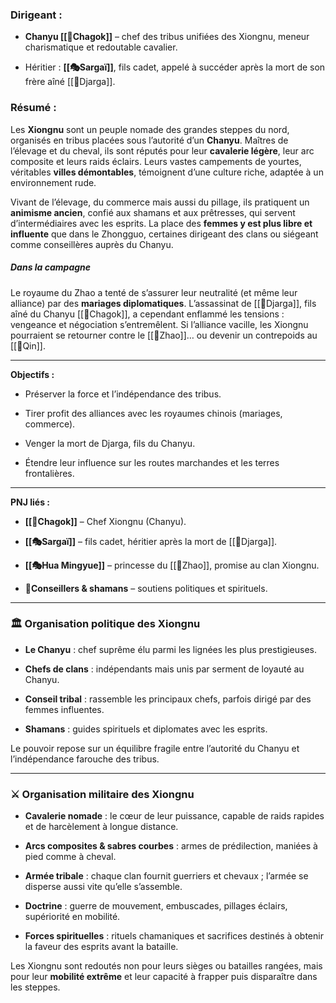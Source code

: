 ### Dirigeant :

- **Chanyu [[👑Chagok]]** – chef des tribus unifiées des Xiongnu, meneur charismatique et redoutable cavalier.

- Héritier : **[[🎭Sargaï]]**, fils cadet, appelé à succéder après la mort de son frère aîné [[👤Djarga]].

### Résumé :

Les **Xiongnu** sont un peuple nomade des grandes steppes du nord, organisés en tribus placées sous l’autorité d’un **Chanyu**. Maîtres de l’élevage et du cheval, ils sont réputés pour leur **cavalerie légère**, leur arc composite et leurs raids éclairs. Leurs vastes campements de yourtes, véritables **villes démontables**, témoignent d’une culture riche, adaptée à un environnement rude.

Vivant de l’élevage, du commerce mais aussi du pillage, ils pratiquent un **animisme ancien**, confié aux shamans et aux prêtresses, qui servent d’intermédiaires avec les esprits. La place des **femmes y est plus libre et influente** que dans le Zhongguo, certaines dirigeant des clans ou siégeant comme conseillères auprès du Chanyu.

##### **Dans la campagne**
Le royaume du Zhao a tenté de s’assurer leur neutralité (et même leur alliance) par des **mariages diplomatiques**. L’assassinat de [[👤Djarga]], fils aîné du Chanyu [[👑Chagok]], a cependant enflammé les tensions : vengeance et négociation s’entremêlent. Si l’alliance vacille, les Xiongnu pourraient se retourner contre le [[🏯Zhao]]… ou devenir un contrepoids au [[🏯Qin]].

---

**Objectifs :**

- Préserver la force et l’indépendance des tribus.

- Tirer profit des alliances avec les royaumes chinois (mariages, commerce).
   
- Venger la mort de Djarga, fils du Chanyu.

- Étendre leur influence sur les routes marchandes et les terres frontalières.
   

---

**PNJ liés :**

- **[[👑Chagok]]** – Chef Xiongnu (Chanyu).
    
- **[[🎭Sargaï]]** – fils cadet, héritier après la mort de [[👤Djarga]].
    
- **[[🎭Hua Mingyue]]** – princesse du [[🏯Zhao]], promise au clan Xiongnu.
    
- **👤Conseillers & shamans** – soutiens politiques et spirituels.
    

---

### 🏛️ Organisation politique des Xiongnu

- **Le Chanyu** : chef suprême élu parmi les lignées les plus prestigieuses.

- **Chefs de clans** : indépendants mais unis par serment de loyauté au Chanyu.

- **Conseil tribal** : rassemble les principaux chefs, parfois dirigé par des femmes influentes.
  
- **Shamans** : guides spirituels et diplomates avec les esprits.


Le pouvoir repose sur un équilibre fragile entre l’autorité du Chanyu et l’indépendance farouche des tribus.

---

### ⚔️ Organisation militaire des Xiongnu

- **Cavalerie nomade** : le cœur de leur puissance, capable de raids rapides et de harcèlement à longue distance.

- **Arcs composites & sabres courbes** : armes de prédilection, maniées à pied comme à cheval.

- **Armée tribale** : chaque clan fournit guerriers et chevaux ; l’armée se disperse aussi vite qu’elle s’assemble.

- **Doctrine** : guerre de mouvement, embuscades, pillages éclairs, supériorité en mobilité.

- **Forces spirituelles** : rituels chamaniques et sacrifices destinés à obtenir la faveur des esprits avant la bataille.


Les Xiongnu sont redoutés non pour leurs sièges ou batailles rangées, mais pour leur **mobilité extrême** et leur capacité à frapper puis disparaître dans les steppes.
